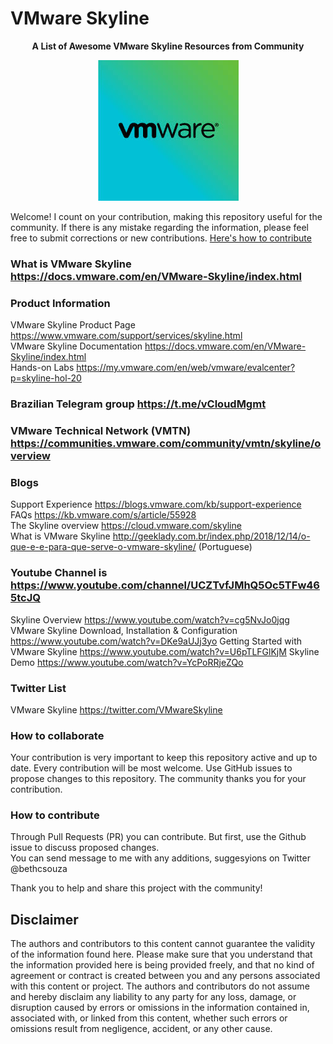 # VMware Skyline

<p align="center"><b>A List of Awesome VMware Skyline Resources from Community</b>
   
<p align="center">
   <img src="https://github.com/bethsouza/Skyline/blob/master/skyline.jpg">
</p>

Welcome! I count on your contribution, making this repository useful for the community. If there is any mistake regarding the information, please feel free to submit corrections or new contributions.
[Here's how to contribute](https://github.com/bethsouza/Skyline/blob/master/contribute.md)

### What is VMware Skyline https://docs.vmware.com/en/VMware-Skyline/index.html <br/>
  
### Product Information

VMware Skyline Product Page https://www.vmware.com/support/services/skyline.html <br/>
VMware Skyline Documentation https://docs.vmware.com/en/VMware-Skyline/index.html <br/>
Hands-on Labs https://my.vmware.com/en/web/vmware/evalcenter?p=skyline-hol-20

### Brazilian Telegram group https://t.me/vCloudMgmt<br/>
### VMware Technical Network (VMTN) https://communities.vmware.com/community/vmtn/skyline/overview <br/> 
### Blogs <br/>
Support Experience https://blogs.vmware.com/kb/support-experience <br/>
FAQs https://kb.vmware.com/s/article/55928 <br/>
The Skyline overview https://cloud.vmware.com/skyline <br/>
What is VMware Skyline http://geeklady.com.br/index.php/2018/12/14/o-que-e-e-para-que-serve-o-vmware-skyline/ (Portuguese) <br/>
### Youtube Channel is https://www.youtube.com/channel/UCZTvfJMhQ5Oc5TFw465tcJQ <br/>
  Skyline Overview https://www.youtube.com/watch?v=cg5NvJo0jqg
  VMware Skyline Download, Installation & Configuration https://www.youtube.com/watch?v=DKe9aUJj3yo
  Getting Started with VMware Skyline https://www.youtube.com/watch?v=U6pTLFGlKjM
  Skyline Demo https://www.youtube.com/watch?v=YcPoRRjeZQo

### Twitter List <br/>
VMware Skyline https://twitter.com/VMwareSkyline

### How to collaborate<br/>
Your contribution is very important to keep this repository active and up to date. Every contribution will be most welcome.
Use GitHub issues to propose changes to this repository.
The community thanks you for your contribution.<br/>

### How to contribute<br/>
Through Pull Requests (PR) you can contribute. But first, use the Github issue to discuss proposed changes.<br/>
You can send message to me with any additions, suggesyions on Twitter @bethcsouza

Thank you to help and share this project with the community!<br/>

## Disclaimer<br/>
The authors and contributors to this content cannot guarantee the validity of the information found here. Please make sure that you understand that the information provided here is being provided freely, and that no kind of agreement or contract is created between you and any persons associated with this content or project. The authors and contributors do not assume and hereby disclaim any liability to any party for any loss, damage, or disruption caused by errors or omissions in the information contained in, associated with, or linked from this content, whether such errors or omissions result from negligence, accident, or any other cause.

